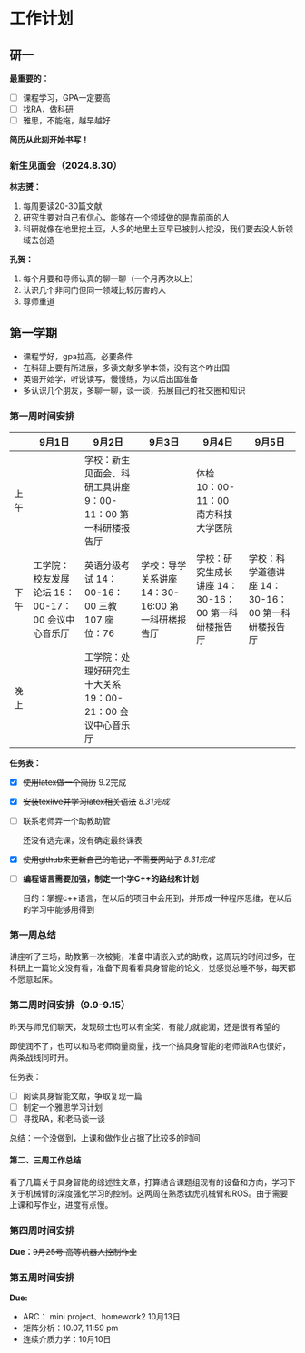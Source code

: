 # 工作计划

## 研一

**最重要的：**

- [ ] 课程学习，GPA一定要高
- [ ] 找RA，做科研
- [ ] 雅思，不能拖，越早越好

**简历从此刻开始书写！**

### 新生见面会（2024.8.30）

**林志赟：**

1. 每周要读20-30篇文献
2. 研究生要对自己有信心，能够在一个领域做的是靠前面的人
2. 科研就像在地里挖土豆，人多的地里土豆早已被别人挖没，我们要去没人新领域去创造

**孔贺：**

1. 每个月要和导师认真的聊一聊（一个月两次以上）
2. 认识几个非同门但同一领域比较厉害的人
3. 尊师重道

## 第一学期

- 课程学好，gpa拉高，必要条件
- 在科研上要有所进展，多读文献多学本领，没有这个咋出国
- 英语开始学，听说读写，慢慢练，为以后出国准备
- 多认识几个朋友，多聊一聊，谈一谈，拓展自己的社交圈和知识

### 第一周时间安排

|      | 9月1日                                                    | 9月2日                                                       | 9月3日                                                   | 9月4日                                                      | 9月5日                                                    |
| ---- | --------------------------------------------------------- | ------------------------------------------------------------ | -------------------------------------------------------- | ----------------------------------------------------------- | --------------------------------------------------------- |
| 上午 |                                                           | 学校：新生见面会、科研工具讲座     9：00-11：00     第一科研楼报告厅 |                                                          | 体检<br />10：00-11：00<br />南方科技大学医院               |                                                           |
| 下午 | 工学院：校友发展论坛     15：00-17：00     会议中心音乐厅 | 英语分级考试     14：00-16：00     三教107 座位：76          | 学校：导学关系讲座     14：30-16:00     第一科研楼报告厅 | 学校：研究生成长讲座     14：30-16：00     第一科研楼报告厅 | 学校：科学道德讲座     14：30-16：00     第一科研楼报告厅 |
| 晚上 |                                                           | 工学院：处理好研究生十大关系     19：00-21：00     会议中心音乐厅 |                                                          |                                                             |                                                           |

**任务表：**

- [x] ~~使用latex做一个简历~~ 9.2完成

- [x] ~~安装texlive并学习latex相关语法~~ *8.31完成*

- [ ] 联系老师弄一个助教助管

  还没有选完课，没有确定最终课表

- [x] ~~使用github来更新自己的笔记，不需要网站了~~ *8.31完成*

- [ ] **编程语言需要加强，制定一个学C++的路线和计划**

  目的：掌握c++语言，在以后的项目中会用到，并形成一种程序思维，在以后的学习中能够用得到

### 第一周总结

讲座听了三场，助教第一次被毙，准备申请嵌入式的助教，这周玩的时间过多，在科研上一篇论文没有看，准备下周看看具身智能的论文，觉感觉总睡不够，每天都不愿意起床。

### 第二周时间安排（9.9-9.15）

昨天与师兄们聊天，发现硕士也可以有全奖，有能力就能润，还是很有希望的

即使润不了，也可以和马老师商量商量，找一个搞具身智能的老师做RA也很好，两条战线同时开。

任务表：

- [ ] 阅读具身智能文献，争取复现一篇
- [ ] 制定一个雅思学习计划
- [ ] 寻找RA，和老马谈一谈

总结：一个没做到，上课和做作业占据了比较多的时间

#### 第二、三周工作总结

看了几篇关于具身智能的综述性文章，打算结合课题组现有的设备和方向，学习下关于机械臂的深度强化学习的控制。这两周在熟悉钛虎机械臂和ROS。由于需要上课和写作业，进度有点慢。

### 第四周时间安排

**Due：**~~9月25号  高等机器人控制作业~~

### 第五周时间安排

 **Due:**

- ARC： mini project、homework2 10月13日
- 矩阵分析：10.07, 11:59 pm 
- 连续介质力学：10月10日


